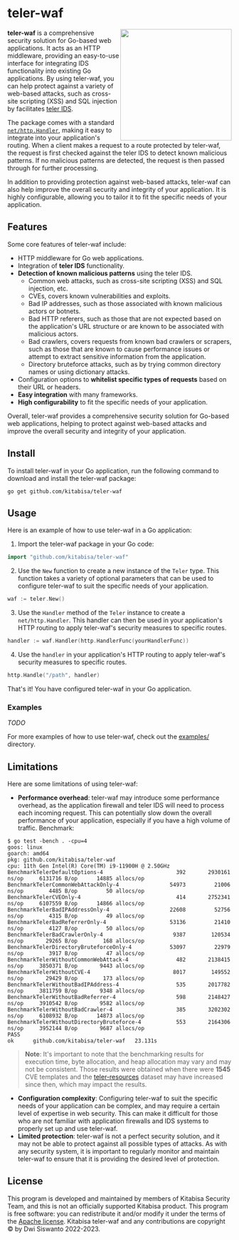 # teler-waf

<!-- [![GoDoc](https://godoc.org/github.com/kitabisa/teler-waf?status.svg)](http://godoc.org/github.com/kitabisa/teler-waf) [![Test](https://github.com/kitabisa/teler-waf/workflows/tests/badge.svg?branch=master)] -->

<img src="https://user-images.githubusercontent.com/25837540/97091757-7200d880-1668-11eb-82c4-e5c4971d2bc8.png" align="right" width="250px"/>

**teler-waf** is a comprehensive security solution for Go-based web applications. It acts as an HTTP middleware, providing an easy-to-use interface for integrating IDS functionality into existing Go applications. By using teler-waf, you can help protect against a variety of web-based attacks, such as cross-site scripting (XSS) and SQL injection by facilitates [teler IDS](https://github.com/kitabisa/teler-waf).

The package comes with a standard [`net/http.Handler`](https://pkg.go.dev/net/http#Handler), making it easy to integrate into your application's routing. When a client makes a request to a route protected by teler-waf, the request is first checked against the teler IDS to detect known malicious patterns. If no malicious patterns are detected, the request is then passed through for further processing.

In addition to providing protection against web-based attacks, teler-waf can also help improve the overall security and integrity of your application. It is highly configurable, allowing you to tailor it to fit the specific needs of your application.

## Features

Some core features of teler-waf include:

- HTTP middleware for Go web applications.
- Integration of **teler IDS** functionality.
- **Detection of known malicious patterns** using the teler IDS.
  - Common web attacks, such as cross-site scripting (XSS) and SQL injection, etc.
  - CVEs, covers known vulnerabilities and exploits.
  - Bad IP addresses, such as those associated with known malicious actors or botnets.
  - Bad HTTP referers, such as those that are not expected based on the application's URL structure or are known to be associated with malicious actors.
  - Bad crawlers, covers requests from known bad crawlers or scrapers, such as those that are known to cause performance issues or attempt to extract sensitive information from the application.
  - Directory bruteforce attacks, such as by trying common directory names or using dictionary attacks.
- Configuration options to **whitelist specific types of requests** based on their URL or headers.
- **Easy integration** with many frameworks.
- **High configurability** to fit the specific needs of your application.

Overall, teler-waf provides a comprehensive security solution for Go-based web applications, helping to protect against web-based attacks and improve the overall security and integrity of your application.

## Install

To install teler-waf in your Go application, run the following command to download and install the teler-waf package:

```console
go get github.com/kitabisa/teler-waf
```

## Usage

Here is an example of how to use teler-waf in a Go application:

1. Import the teler-waf package in your Go code:

```go
import "github.com/kitabisa/teler-waf"
```

2. Use the `New` function to create a new instance of the `Teler` type. This function takes a variety of optional parameters that can be used to configure teler-waf to suit the specific needs of your application.

```go
waf := teler.New()
```

3. Use the `Handler` method of the `Teler` instance to create a `net/http.Handler`. This handler can then be used in your application's HTTP routing to apply teler-waf's security measures to specific routes.

```go
handler := waf.Handler(http.HandlerFunc(yourHandlerFunc))
```

4. Use the `handler` in your application's HTTP routing to apply teler-waf's security measures to specific routes.

```go
http.Handle("/path", handler)
```

That's it! You have configured teler-waf in your Go application.

### Examples

_TODO_

For more examples of how to use teler-waf, check out the [examples/](https://github.com/kitabisa/teler-waf/tree/master/examples) directory.

## Limitations

Here are some limitations of using teler-waf:

- **Performance overhead**: teler-waf may introduce some performance overhead, as the application firewall and teler IDS will need to process each incoming request. This can potentially slow down the overall performance of your application, especially if you have a high volume of traffic. Benchmark:

```console
$ go test -bench . -cpu=4
goos: linux
goarch: amd64
pkg: github.com/kitabisa/teler-waf
cpu: 11th Gen Intel(R) Core(TM) i9-11900H @ 2.50GHz
BenchmarkTelerDefaultOptions-4               	     392	   2930161 ns/op	 6131716 B/op	   14885 allocs/op
BenchmarkTelerCommonWebAttackOnly-4          	   54973	     21006 ns/op	    4485 B/op	      50 allocs/op
BenchmarkTelerCVEOnly-4                      	     414	   2752341 ns/op	 6107559 B/op	   14866 allocs/op
BenchmarkTelerBadIPAddressOnly-4             	   22608	     52756 ns/op	    4315 B/op	      49 allocs/op
BenchmarkTelerBadReferrerOnly-4              	   53136	     21410 ns/op	    4127 B/op	      50 allocs/op
BenchmarkTelerBadCrawlerOnly-4               	    9387	    120534 ns/op	   29265 B/op	     168 allocs/op
BenchmarkTelerDirectoryBruteforceOnly-4      	   53097	     22979 ns/op	    3917 B/op	      47 allocs/op
BenchmarkTelerWithoutCommonWebAttack-4       	     482	   2138415 ns/op	 3850371 B/op	    9443 allocs/op
BenchmarkTelerWithoutCVE-4                   	    8017	    149552 ns/op	   29429 B/op	     173 allocs/op
BenchmarkTelerWithoutBadIPAddress-4          	     535	   2017782 ns/op	 3811759 B/op	    9348 allocs/op
BenchmarkTelerWithoutBadReferrer-4           	     598	   2148427 ns/op	 3910542 B/op	    9582 allocs/op
BenchmarkTelerWithoutBadCrawler-4            	     385	   3202302 ns/op	 6108932 B/op	   14873 allocs/op
BenchmarkTelerWithoutDirectoryBruteforce-4   	     553	   2164306 ns/op	 3952144 B/op	    9687 allocs/op
PASS
ok  	github.com/kitabisa/teler-waf	23.131s
```

> **Note**: It's important to note that the benchmarking results for execution time, byte allocation, and heap allocation may vary and may not be consistent. Those results were obtained when there were **1545** CVE templates and the [teler-resources](https://github.com/kitabisa/teler-resources) dataset may have increased since then, which may impact the results.

- **Configuration complexity**: Configuring teler-waf to suit the specific needs of your application can be complex, and may require a certain level of expertise in web security. This can make it difficult for those who are not familiar with application firewalls and IDS systems to properly set up and use teler-waf.
- **Limited protection**: teler-waf is not a perfect security solution, and it may not be able to protect against all possible types of attacks. As with any security system, it is important to regularly monitor and maintain teler-waf to ensure that it is providing the desired level of protection.

## License

This program is developed and maintained by members of Kitabisa Security Team, and this is not an officially supported Kitabisa product. This program is free software: you can redistribute it and/or modify it under the terms of the [Apache license](/LICENSE). Kitabisa teler-waf and any contributions are copyright © by Dwi Siswanto 2022-2023.